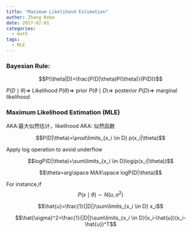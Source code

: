 ```yaml
---
title: "Maximum Likelihood Estimation"
author: Zhang Keke
date: 2017-02-01
categories:
  - math
tags:
  - MLE
---
```


### Bayesian Rule:


$$P(\theta|D)=\frac{P(D|\theta)P(\theta)}{P(D)}$$



$P(D \mid \theta) \Rightarrow$ Likelihood
$P(\theta) \Rightarrow$ prior
$P(\theta \mid D) \Rightarrow$ posterior
$P(D) \Rightarrow$ marginal likelihood


### Maximum Likelihood Estimation (MLE)
AKA:最大似然估计，likelihood AKA: 似然函数

$$P(D|\theta)=\prod\limits_{x_i \in D} p(x_i|\theta)$$

Apply log operation to avoid underflow

$$logP(D|\theta)=\sum\limits_{x_i \in D}log(p(x_i|\theta))$$

$$\theta=arg\space  MAX\space  logP(D|\theta)$$

For instance,if $$P(x \mid \theta) \sim N(u,\sigma^2)$$

$$\hat{u}=\frac{1}{|D|}\sum\limits_{x_i \in D} x_i$$

$$\hat{\sigma}^2=\frac{1}{|D|}\sum\limits_{x_i \in D}(x_i-\hat{u})(x_i-\hat{u})^T$$